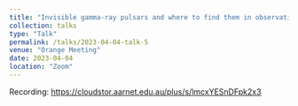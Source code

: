 ```yaml
---
title: "Invisible gamma-ray pulsars and where to find them in observation and pop-synth"
collection: talks
type: "Talk"
permalink: /talks/2023-04-04-talk-5
venue: "Orange Meeting"
date: 2023-04-04
location: "Zoom"
---
```


Recording: https://cloudstor.aarnet.edu.au/plus/s/lmcxYESnDFpk2x3 
